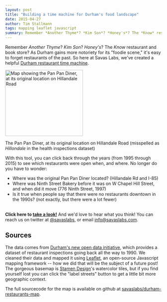 ```yaml
---
layout: post
title: "Building a time machine for Durham's food landscape"
date: 2015-04-27
author: Tim Stallmann
tags: mapping leaflet javascript
summary: Remember *Another Thyme*? *Kim Son*? *Honey's*? The *Know* restaurant and book store? As Durham gains more notoriety for its "foodie scene," it's easy to forget restaurants of the past. So here at Savas Labs, we've created a Durham restaurant time machine.
---
```

Remember *Another Thyme*? *Kim Son*? *Honey's*? The *Know* restaurant and book store? As Durham gains more notoriety for its "foodie scene," it's easy to forget restaurants of the past.
So here at Savas Labs, we've created a helpful [Durham restaurant time machine](http://www.savaslabs.com/durham-restaurants-map).

<div class="blog-image wrap-left">
<a href="http://www.savaslabs.com/durham-restaurants-map"><img src="/assets/img/blog/restaurants-map-pan-pan-diner.jpg" alt="Map showing the Pan Pan Diner, at its original location on Hillandale Road" width="250" height="212"></a>
<p>The Pan Pan Diner, at its original location on Hillandale Road (misspelled as <i>Hillondale</i> in the health inspections dataset)</p>
</div>

With this tool, you can click back through the years (from 1995 through 2015) to see which restaurants were open when, and where.
No longer do you have to wonder:

* Where was the original Pan Pan Diner located? (Hillandale Rd and I-85)
* Where was Ninth Street Bakery before it was on W Chapel Hill Street, and when did it move (776 Ninth Street, 1997)
* Is it true when people say that there were no restaurants downtown in the 1990s? (not exactly, but there were a lot fewer)

<br>**Click here to [take a look!](http://www.savaslabs.com/durham-restaurants-map)**
And we'd love to hear what you think! You can reach us on twitter at <a href="https://twitter.com/savaslabs">@savaslabs</a>, or email <a href="mailto:info@savaslabs.com">info@savaslabs.com</a>.

## Sources
The data comes from [Durham's new open data initiative](http://data.dconc.gov/), which provides a dataset of restaurant inspections going back all the way to 1990.
We cleaned their data and mapped it using [Leaflet](http://www.leafletjs.com), an open-source Javascript mapping framework -- how we did that
 will be the subject of a future post! The gorgeous
basemap is [Stamen Design](http://www.stamen.com)'s watercolor tiles, but if you find yourself lost you can click the "label streets" button to get a little bit more
geographic context.

The full sourcecode for the map is available on github at [savaslabs/durham-restaurants-map](https://github.com/savaslabs/durham-restaurants-map).


